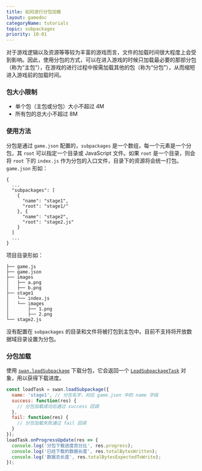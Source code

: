 ```yaml
---
title: 如何进行分包加载
layout: gamedoc
categoryName: tutorials
topic: subpackages
priority: 10-01
---
```



对于游戏逻辑以及资源等等较为丰富的游戏而言，文件的加载时间很大程度上会受到影响。因此，使用分包的方式，可以在进入游戏的时候只加载最必要的那部分包（称为“主包”），在游戏的进行过程中按需加载其他的包（称为“分包”），从而缩短进入游戏前的加载时间。

### 包大小限制

- 单个包（主包或分包）大小不超过 4M
- 所有包的总大小不超过 8M

### 使用方法

分包是通过 `game.json` 配置的，`subpackages` 是一个数组，每一个元素是一个分包，其 `root` 可以指定一个目录或 JavaScript 文件。如果 `root` 是一个目录，则会将 `root` 下的 `index.js` 作为分包的入口文件，目录下的资源将会统一打包。
`game.json` 形如：

```
{
  ...
  "subpackages": [
    {
      "name": "stage1",
      "root": "stage1/"
    }, {
      "name": "stage2",
      "root": "stage2.js"
    }
  ]
  ...
}
```

项目目录形如：

```
├── game.js
├── game.json
├── images
│   ├── a.png
│   ├── b.png
├── stage1
│   └── index.js
│   └── images
│       ├── 1.png
│       ├── 2.png
└── stage2.js
```

没有配置在 `subpackages` 的目录和文件将被打包到主包中。目前不支持将开放数据域目录设置为分包。

### 分包加载

使用 [`swan.loadSubpackage`](/game/api/subpackages/loadSubpackage/) 下载分包，它会返回一个 [`LoadSubpackageTask`](/game/api/subpackages/loadSubpackageTask/) 对象，用以获得下载进度。

```js
const loadTask = swan.loadSubpackage({
  name: 'stage1', // 分包名字，对应 game.json 中的 name 字段
  success: function(res) {
    // 分包加载成功后通过 success 回调
  },
  fail: function(res) {
    // 分包加载失败通过 fail 回调
  }
});
loadTask.onProgressUpdate(res => {
  console.log('分包下载进度百分比', res.progress);
  console.log('已经下载的数据长度', res.totalBytesWritten);
  console.log('数据总长度', res.totalBytesExpectedToWrite);
});
```
